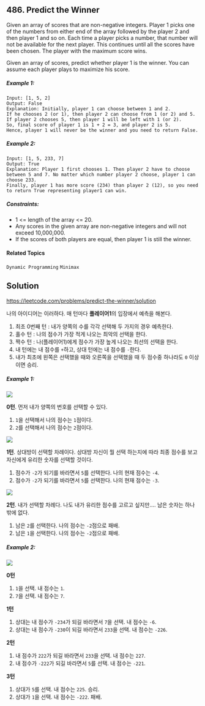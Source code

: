 ## 486. Predict the Winner

Given an array of scores that are non-negative integers. Player 1 picks one of the numbers from either end of the array followed by the player 2 and then player 1 and so on. Each time a player picks a number, that number will not be available for the next player. This continues until all the scores have been chosen. The player with the maximum score wins.

Given an array of scores, predict whether player 1 is the winner. You can assume each player plays to maximize his score.

##### Example 1:

```
Input: [1, 5, 2]
Output: False
Explanation: Initially, player 1 can choose between 1 and 2. 
If he chooses 2 (or 1), then player 2 can choose from 1 (or 2) and 5. If player 2 chooses 5, then player 1 will be left with 1 (or 2). 
So, final score of player 1 is 1 + 2 = 3, and player 2 is 5. 
Hence, player 1 will never be the winner and you need to return False.
```

##### Example 2:

```
Input: [1, 5, 233, 7]
Output: True
Explanation: Player 1 first chooses 1. Then player 2 have to choose between 5 and 7. No matter which number player 2 choose, player 1 can choose 233.
Finally, player 1 has more score (234) than player 2 (12), so you need to return True representing player1 can win.
```

##### Constraints:

* 1 <= length of the array <= 20.
* Any scores in the given array are non-negative integers and will not exceed 10,000,000.
* If the scores of both players are equal, then player 1 is still the winner.

#### Related Topics

`Dynamic Programming` `Minimax`

## Solution

https://leetcode.com/problems/predict-the-winner/solution

나의 아이디어는 이러하다. 매 턴마다 **플레이어1**의 입장에서 예측을 해본다.

1. 최초 0번째 턴 : 내가 양쪽의 수를 각각 선택해 두 가지의 경우 예측한다.
2. 홀수 턴 : 나의 점수가 가장 적게 나오는 최악의 선택을 한다.
3. 짝수 턴 : 나(플레이어1)에게 점수가 가장 높게 나오는 최선의 선택을 한다.
4. 내 턴에는 내 점수를 `+`하고, 상대 턴에는 내 점수를 `-`한다.
5. 내가 최초에 왼쪽은 선택했을 때와 오른쪽을 선택했을 때 두 점수중 하나라도 `0` 이상이면 승리.

##### Example 1:

![](https://i.imgur.com/S1kfhU8.png)

**0턴**. 먼저 내가 양쪽의 번호를 선택할 수 있다.

1. `1`을 선택해서 나의 점수는 `1`점이다.
2. `2`를 선택해서 나의 점수는 `2`점이다.

![](https://i.imgur.com/sNrC6v1.png)

**1턴**. 상대방이 선택할 차례이다. 상대방 자신이 뭘 선택 하는지에 따라 최종 점수를 보고 자신에게 유리한 숫자를 선택할 것이다.

1. 점수가 `-2`가 되기를 바라면서 `5`를 선택한다. 나의 현재 점수는 `-4`.
2. 점수가 `-2`가 되기를 바라면서 `5`를 선택한다. 나의 현재 점수는 `-3`.

![](https://i.imgur.com/shicHjW.png)

**2턴**. 내가 선택할 차례다. 나도 내가 유리한 점수를 고르고 싶지만.... 남은 숫자는 하나밖에 없다.

1. 남은 `2`를 선택한다. 나의 점수는 `-2`점으로 패배.
2. 남은 `1`을 선택한다. 나의 점수는 `-2`점으로 패배.

##### Example 2:

![](https://i.imgur.com/ATAWizl.png)

**0턴**

1. `1`을 선택. 내 점수는 `1`.
2. `7`을 선택. 내 점수는 `7`.

**1턴**

1. 상대는 내 점수가 `-234`가 되길 바라면서 `7`을 선택. 내 점수는 `-6`.
2. 상대는 내 점수가 `-230`이 되길 바라면서 `233`을 선택. 내 점수는 `-226`.

**2턴**

1. 내 점수가 `222`가 되길 바라면서 `233`을 선택. 내 점수는 `227`.
2. 내 점수가 `-222`가 되길 바라면서 `5`를 선택. 내 점수는 `-221`.

**3턴**

1. 상대가 `5`를 선택. 내 점수는 `225`. 승리.
2. 상대가 `1`을 선택. 내 점수는 `-222`. 패배.
